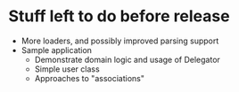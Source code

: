 # Stuff left to do before release

* More loaders, and possibly improved parsing support
* Sample application
    * Demonstrate domain logic and usage of Delegator
    * Simple user class
    * Approaches to "associations"
